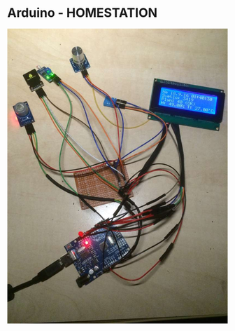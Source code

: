 # Arduino - HOMESTATION

![HOMESTATION](https://github.com/humanoidvani/Arduino/blob/master/homeStation.jpg)
